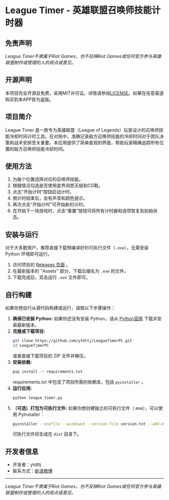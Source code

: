 # League Timer - 英雄联盟召唤师技能计时器

## 免责声明

*League Timer不隶属于Riot Games，也不反映Riot Games或任何官方参与英雄联盟制作或管理的人的观点或意见。*

## 开源声明

本项目完全开源且免费，采用MIT许可证。详情请参阅[LICENSE](./LICENSE)。如果在任意渠道购买到本APP皆为盗版。

## 项目简介

League Timer 是一款专为英雄联盟（League of Legends）玩家设计的召唤师技能冷却时间计时工具。在对局中，准确记录敌方召唤师技能的冷却时间对于团队决策和战术安排至关重要。本应用提供了简单直观的界面，帮助玩家精确追踪所有位置的敌方召唤师技能冷却时间。

## 使用方法

1. 为每个位置选择对应的召唤师技能。
2. 根据情况勾选是否使用星界洞悉天赋和CD鞋。
3. 点击"开始计时"按钮启动计时。
4. 倒计时结束后，会有声音和颜色提示。
5. 再次点击"开始计时"可开始新的计时。
6. 在开始下一场游戏时，点击“重置”按钮可将所有计时器和选项恢复到初始状态。

## 安装与运行

对于大多数用户，推荐直接下载预编译好的可执行文件（`.exe`），无需安装 Python 环境即可运行。

1.  访问项目的 [Releases 页面](https://github.com/ytdttj/LeagueTimerPC/releases/latest) 。
2.  在最新版本的 "Assets" 部分，下载后缀名为 `.exe` 的文件。
3.  下载完成后，双击运行 `.exe` 文件即可。

## 自行构建

如果你想自行从源代码构建或运行，请按以下步骤操作：

1.  **确保已安装 Python:** 如果你还没有安装 Python，请从 [Python官网](https://www.python.org/) 下载并安装最新版本。
2.  **克隆或下载项目:**
    ```bash
    git clone https://github.com/ytdttj/LeagueTimerPC.git
    cd LeagueTimerPC
    ```
    或者直接下载项目的 ZIP 文件并解压。
3.  **安装依赖:**
    ```bash
    pip install -r requirements.txt
    ```
    requirements.txt 中包含了项目所需的依赖库，包括 `pyinstaller` 。
4.  **运行应用:**
    ```bash
    python league_timer.py
    ```
5.  **（可选）打包为可执行文件:** 如果你想创建独立的可执行文件（.exe），可以使用 PyInstaller：
    ```bash
    pyinstaller --onefile --windowed --version-file version.txt --add-data "notification_sound.mp3;." --add-data "league_timer_mini.py;." league_timer.py
    ```
    可执行文件将生成在 `dist` 目录下。

## 开发者信息

- 开发者：ytdttj
- 联系方式：[新浪微博](https://weibo.com/u/2265348910)

---

*League Timer不隶属于Riot Games，也不反映Riot Games或任何官方参与英雄联盟制作或管理的人的观点或意见。*